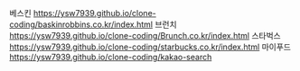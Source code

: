 베스킨
https://ysw7939.github.io/clone-coding/baskinrobbins.co.kr/index.html
브런치
https://ysw7939.github.io/clone-coding/Brunch.co.kr/index.html
스타벅스
https://ysw7939.github.io/clone-coding/starbucks.co.kr/index.html
마이푸드
https://ysw7939.github.io/clone-coding/kakao-search